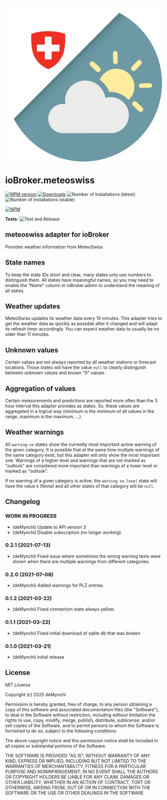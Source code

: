 ![Logo](admin/meteoswiss.png)

# ioBroker.meteoswiss

[![NPM version](https://img.shields.io/npm/v/iobroker.meteoswiss.svg)](https://www.npmjs.com/package/iobroker.meteoswiss)
[![Downloads](https://img.shields.io/npm/dm/iobroker.meteoswiss.svg)](https://www.npmjs.com/package/iobroker.meteoswiss)
![Number of Installations (latest)](https://iobroker.live/badges/meteoswiss-installed.svg)
![Number of Installations (stable)](https://iobroker.live/badges/meteoswiss-stable.svg)

[![NPM](https://nodei.co/npm/iobroker.meteoswiss.png?downloads=true)](https://nodei.co/npm/iobroker.meteoswiss/)

**Tests:** ![Test and Release](https://github.com/deMynchi/ioBroker.meteoswiss/workflows/Test%20and%20Release/badge.svg)

## meteoswiss adapter for ioBroker

Provides weather information from MeteoSwiss

## State names

To keep the state IDs short and clear, many states only use numbers to distinguish them. All states have meaningful names, so you may need to enable the "Name" column in ioBroker.admin to understand the meaning of all states.

## Weather updates

MeteoSwiss updates its weather data every 10 minutes. This adapter tries to get the weather data as quickly as possible after it changed and will adapt its refresh timer accordingly. You can expect weather data to usually be no older than 11 minutes.

## Unknown values

Certain values are not always reported by all weather stations or forecast locations. Those states will have the value `null` to clearly distinguish between unknown values and known "0" values.

## Aggregation of values

Certain measurements and predictions are reported more often than the 3 hour interval this adapter provides as states. So, these values are aggregated in a logical way (minimum is the minimum of all values in the range, maximum is the maximum, ...).

## Weather warnings

All `warning-xx` states show the currently most important active warning of the given category. It is possible that at the same time multiple warnings of the same category exist, but this adapter will only show the most important one. Warnings of a higher level and warnings that are not marked as "outlook" are considered more important than warnings of a lower level or marked as "outlook".

If no warning of a given category is active, the `warning-xx.level` state will have the value `0` (None) and all other states of that category will be `null`.

## Changelog

<!--
	Placeholder for the next version (at the beginning of the line):
	### __WORK IN PROGRESS__
-->
### __WORK IN PROGRESS__

-   (deMynchi) Update to API version 3
-   (deMynchi) Disable subscription (no longer working)

### 0.2.1 (2021-07-13)

-   (deMynchi) Fixed issue where sometimes the wrong warning texts were shown when there are multiple warnings from different categories.

### 0.2.0 (2021-07-08)

-   (deMynchi) Added warnings for PLZ entries.

### 0.1.2 (2021-03-22)

-   (deMynchi) Fixed connection state always yellow.

### 0.1.1 (2021-03-22)

-   (deMynchi) Fixed initial download of sqlite db that was broken

### 0.1.0 (2021-03-21)

-   (deMynchi) initial release

## License

MIT License

Copyright (c) 2025 deMynchi

Permission is hereby granted, free of charge, to any person obtaining a copy
of this software and associated documentation files (the "Software"), to deal
in the Software without restriction, including without limitation the rights
to use, copy, modify, merge, publish, distribute, sublicense, and/or sell
copies of the Software, and to permit persons to whom the Software is
furnished to do so, subject to the following conditions:

The above copyright notice and this permission notice shall be included in all
copies or substantial portions of the Software.

THE SOFTWARE IS PROVIDED "AS IS", WITHOUT WARRANTY OF ANY KIND, EXPRESS OR
IMPLIED, INCLUDING BUT NOT LIMITED TO THE WARRANTIES OF MERCHANTABILITY,
FITNESS FOR A PARTICULAR PURPOSE AND NONINFRINGEMENT. IN NO EVENT SHALL THE
AUTHORS OR COPYRIGHT HOLDERS BE LIABLE FOR ANY CLAIM, DAMAGES OR OTHER
LIABILITY, WHETHER IN AN ACTION OF CONTRACT, TORT OR OTHERWISE, ARISING FROM,
OUT OF OR IN CONNECTION WITH THE SOFTWARE OR THE USE OR OTHER DEALINGS IN THE
SOFTWARE.
